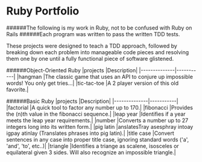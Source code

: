 Ruby Portfolio
====================
######The following is my work in Ruby, not to be confused with Ruby on Rails
######Each program was written to pass the written TDD tests.

These projects were designed to teach a TDD approach, followed by breaking down each problem into manageable code pieces and resolving them one by one until a fully functional piece of software glistened.

######Object-Oriented Ruby
|projects      |Description|
|--------------|-----------|
|hangman       |The classic game that uses an API to conjure up impossible words! You only get tries...|
|tic-tac-toe   |A 2 player version of this old favorite.|


######Basic Ruby
|projects      |Description|
|--------------|-----------|
|factorial     |A quick tool to factor any number up to 170.|
|fibonacci     |Provides the (n)th value in the fibonacci sequence.|
|leap year     |Identifies if a year meets the leap year requirements.|
|number        |Converts a number up to 27 integers long into its written form.|
|pig latin     |anslatesTray asesphray intoay igpay atinlay (Translates phrases into pig latin).|
|title case    |Convert sentences in any case into proper title case, ignoring standard words ('a', 'and', 'to', etc..)|
|triangle      |Identifies a triange as scalene, isosceles or equilateral given 3 sides. Will also recognize an impossible triangle.|

